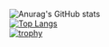 ![Anurag's GitHub stats](https://github-readme-stats.vercel.app/api?username=Sakurai00&count_private=true&show_icons=true&theme=ayu-mirage)  
[![Top Langs](https://github-readme-stats.vercel.app/api/top-langs/?username=Sakurai00&theme=ayu-mirage)](https://github.com/anuraghazra/github-readme-stats)  
[![trophy](https://github-profile-trophy.vercel.app/?username=Sakurai00&theme=onedark)](https://github.com/ryo-ma/github-profile-trophy)  
